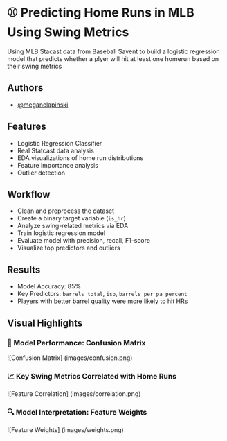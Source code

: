 
# ⚾️ Predicting Home Runs in MLB Using Swing Metrics

 Using MLB Stacast data from Baseball Savent to build a logistic regression model that predicts whether a plyer will hit at least one homerun based on their swing metrics




## Authors

- [@meganclapinski](https://www.github.com/meganclapinski25)


## Features

- Logistic Regression Classifier
- Real Statcast data analysis
- EDA visualizations of home run distributions
- Feature importance analysis
- Outlier detection 


## Workflow

-  Clean and preprocess the dataset
-  Create a binary target variable (`is_hr`)
- Analyze swing-related metrics via EDA
- Train logistic regression model
- Evaluate model with precision, recall, F1-score
- Visualize top predictors and outliers
## Results

- Model Accuracy: 85%
- Key Predictors: `barrels_total`, `iso`, `barrels_per_pa_percent`
- Players with better barrel quality were more likely to hit HRs


## Visual Highlights

### 🎯 Model Performance: Confusion Matrix
![Confusion Matrix] (images/confusion.png)

### 📈 Key Swing Metrics Correlated with Home Runs
![Feature Correlation] (images/correlation.png)

### 🔍 Model Interpretation: Feature Weights
![Feature Weights] (images/weights.png)